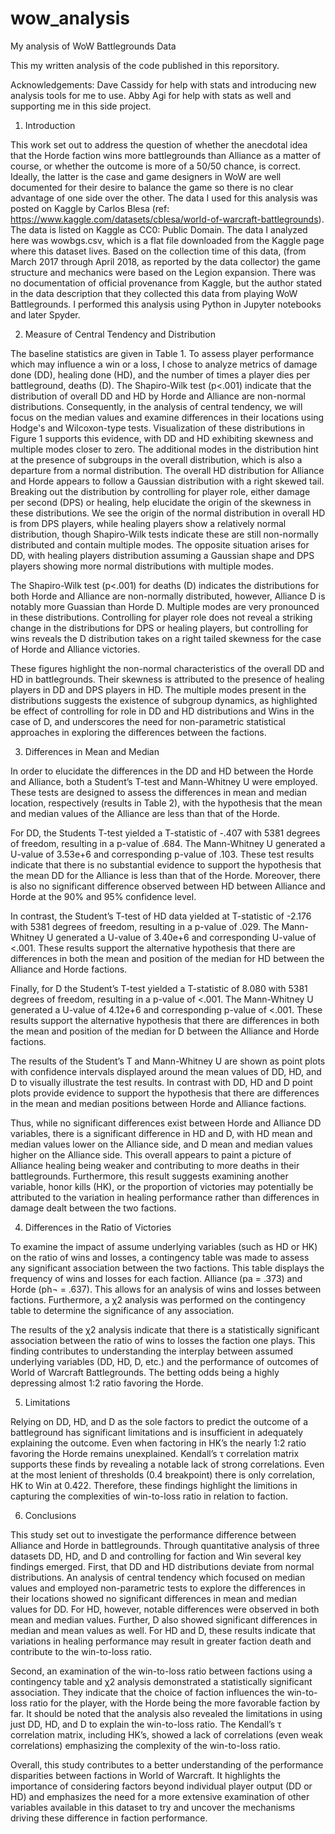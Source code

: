 # wow_analysis
My analysis of WoW Battlegrounds Data

This my written analysis of the code published in this reporsitory.

Acknowledgements: Dave Cassidy for help with stats and introducing new analysis tools for me to use. Abby Agi for help with stats as well and supporting me in this side project.

1. Introduction 

This work set out to address the question of whether the anecdotal idea that the Horde faction wins more battlegrounds than Alliance as a matter of course, or whether the outcome is more of a 50/50 chance, is correct. Ideally, the latter is the case and game designers in WoW are well documented for their desire to balance the game so there is no clear advantage of one side over the other. The data I used for this analysis was posted on Kaggle by Carlos Blesa (ref: https://www.kaggle.com/datasets/cblesa/world-of-warcraft-battlegrounds). The data is listed on Kaggle as CC0: Public Domain. The data I analyzed here was wowbgs.csv, which is a flat file downloaded from the Kaggle page where this dataset lives. Based on the collection time of this data, (from March 2017 through April 2018, as reported by the data collector) the game structure and mechanics were based on the Legion expansion. There was no documentation of official provenance from Kaggle, but the author stated in the data description that they collected this data from playing WoW Battlegrounds. I performed this analysis using Python in Jupyter notebooks and later Spyder.

2. Measure of Central Tendency and Distribution

The baseline statistics are given in Table 1. To assess player performance which may influence a win or a loss, I chose to analyze metrics of damage done (DD), healing done (HD), and the number of times a player dies per battleground, deaths (D). The Shapiro-Wilk test (p<.001) indicate that the distribution of overall DD and HD by Horde and Alliance are non-normal distributions. Consequently, in the analysis of central tendency, we will focus on the median values and examine differences in their locations using Hodge's and Wilcoxon-type tests. Visualization of these distributions in Figure 1 supports this evidence, with DD and HD exhibiting skewness and multiple modes closer to zero. The additional modes in the distribution hint at the presence of subgroups in the overall distribution, which is also a departure from a normal distribution. The overall HD distribution for Alliance and Horde appears to follow a Gaussian distribution with a right skewed tail. Breaking out the distribution by controlling for player role, either damage per second (DPS) or healing, help elucidate the origin of the skewness in these distributions. We see the origin of the normal distribution in overall HD is from DPS players, while healing players show a relatively normal distribution, though Shapiro-Wilk tests indicate these are still non-normally distributed and contain multiple modes. The opposite situation arises for DD, with healing players distribution assuming a Gaussian shape and DPS players showing more normal distributions with multiple modes.

The Shapiro-Wilk test (p<.001) for deaths (D) indicates the distributions for both Horde and Alliance are non-normally distributed, however, Alliance D is notably more Guassian than Horde D. Multiple modes are very pronounced in these distributions. Controlling for player role does not reveal a striking change in the distributions for DPS or healing players, but controlling for wins reveals the D distribution takes on a right tailed skewness for the case of Horde and Alliance victories. 

These figures highlight the non-normal characteristics of the overall DD and HD in battlegrounds. Their skewness is attributed to the presence of healing players in DD and DPS players in HD. The multiple modes present in the distributions suggests the existence of subgroup dynamics, as highlighted be effect of controlling for role in DD and HD distributions and Wins in the case of D, and underscores the need for non-parametric statistical approaches in exploring the differences between the factions.

3. Differences in Mean and Median

In order to elucidate the differences in the DD and HD between the Horde and Alliance, both a Student’s T-test and Mann-Whitney U were employed. These tests are designed to assess the differences in mean and median location, respectively (results in Table 2), with the hypothesis that the mean and median values of the Alliance are less than that of the Horde.

For DD, the Students T-test yielded a T-statistic of -.407 with 5381 degrees of freedom, resulting in a p-value of .684. The Mann-Whitney U generated a U-value of 3.53e+6 and corresponding p-value of .103. These test results indicate that there is no substantial evidence to support the hypothesis that the mean DD for the Alliance is less than that of the Horde. Moreover, there is also no significant difference observed between HD between Alliance and Horde at the 90% and 95% confidence level.

In contrast, the Student’s T-test of HD data yielded at T-statistic of -2.176 with 5381 degrees of freedom, resulting in a p-value of .029. The Mann-Whitney U generated a U-value of 3.40e+6 and corresponding U-value of <.001. These results support the alternative hypothesis that there are differences in both the mean and position of the median for HD between the Alliance and Horde factions.

Finally, for D the Student’s T-test yielded a T-statistic of 8.080 with 5381 degrees of freedom, resulting in a p-value of <.001. The Mann-Whitney U generated a U-value of 4.12e+6 and corresponding p-value of <.001. These results support the alternative hypothesis that there are differences in both the mean and position of the median for D between the Alliance and Horde factions.

The results of the Student’s T and Mann-Whitney U are shown as point plots with confidence intervals displayed around the mean values of DD, HD, and D to visually illustrate the test results. In contrast with DD, HD  and D point plots provide evidence to support the hypothesis that there are differences in the mean and median positions between Horde and Alliance factions. 

Thus, while no significant differences exist between Horde and Alliance DD variables, there is a significant difference in HD and D, with HD mean and median values lower on the Alliance side, and D mean and median values higher on the Alliance side. This overall appears to paint a picture of Alliance healing being weaker and contributing to more deaths in their battlegrounds. Furthermore, this result suggests examining another variable, honor kills (HK), or the proportion of victories may potentially be attributed to the variation in healing performance rather than differences in damage dealt between the two factions.

4. Differences in the Ratio of Victories

To examine the impact of assume underlying variables (such as HD or HK) on the ratio of wins and losses, a contingency table was made to assess any significant association between the two factions. This table displays the frequency of wins and losses for each faction. Alliance (pa = .373) and Horde (ph¬ = .637). This allows for an analysis of wins and losses between factions. Furthermore, a χ2 analysis was performed on the contingency table to determine the significance of any association.

The results of the χ2 analysis indicate that there is a statistically significant association between the ratio of wins to losses the faction one plays. This finding contributes to understanding the interplay between assumed underlying variables (DD, HD, D, etc.) and the performance of outcomes of World of Warcraft Battlegrounds. The betting odds being a highly depressing almost 1:2 ratio favoring the Horde.

5. Limitations

Relying on DD, HD, and D as the sole factors to predict the outcome of a battleground has significant limitations and is insufficient in adequately explaining the outcome. Even when factoring in HK’s the nearly 1:2 ratio favoring the Horde remains unexplained. Kendall’s τ correlation matrix supports these finds by revealing a notable lack of strong correlations. Even at the most lenient of thresholds (0.4 breakpoint) there is only correlation, HK to Win at 0.422. Therefore, these findings highlight the limitions in capturing the complexities of win-to-loss ratio in relation to faction.

6. Conclusions

This study set out to investigate the performance difference between Alliance and Horde in battlegrounds. Through quantitative analysis of three datasets DD, HD, and D and controlling for faction and Win several key findings emerged. First, that DD and HD distributions deviate from normal distributions. An analysis of central tendency which focused on median values and employed non-parametric tests to explore the differences in their locations showed no significant differences in mean and median values for DD. For HD, however, notable differences were observed in both mean and median values. Further, D also showed significant differences in median and mean values as well. For HD and D, these results indicate that variations in healing performance may result in greater faction death and contribute to the win-to-loss ratio.

Second, an examination of the win-to-loss ratio between factions using a contingency table and χ2 analysis demonstrated a statistically significant association. They indicate that the choice of faction influences the win-to-loss ratio for the player, with the Horde being the more favorable faction by far. It should be noted that the analysis also revealed the limitations in using just DD, HD, and D to explain the win-to-loss ratio. The Kendall’s τ correlation matrix, including HK’s,  showed a lack of correlations (even weak correlations) emphasizing the complexity of the win-to-loss ratio.

Overall, this study contributes to a better understanding of the performance disparities between factions in World of Warcraft. It highlights the importance of considering factors beyond individual player output (DD or HD) and emphasizes the need for a more extensive examination of other variables available in this dataset to try and uncover the mechanisms driving these difference in faction performance.
